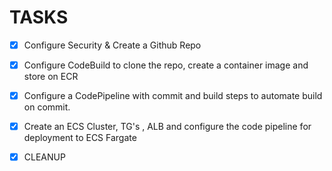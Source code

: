 # TASKS

- [x] Configure Security & Create a Github Repo
- [x] Configure CodeBuild to clone the repo, create a container image and store on ECR
- [x] Configure a CodePipeline with commit and build steps to automate build on commit.
- [x] Create an ECS Cluster, TG's , ALB and configure the code pipeline for deployment to ECS Fargate
- [x] CLEANUP


